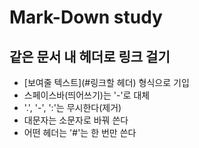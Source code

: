 # Mark-Down study

## 같은 문서 내 헤더로 링크 걸기

- [보여줄 텍스트](#링크할 헤더) 형식으로 기입
- 스페이스바(띄어쓰기)는 '-'로 대체
- '.', '-', ':'는 무시한다(제거)
- 대문자는 소문자로 바꿔 쓴다
- 어떤 헤더는 '#'는 한 번만 쓴다